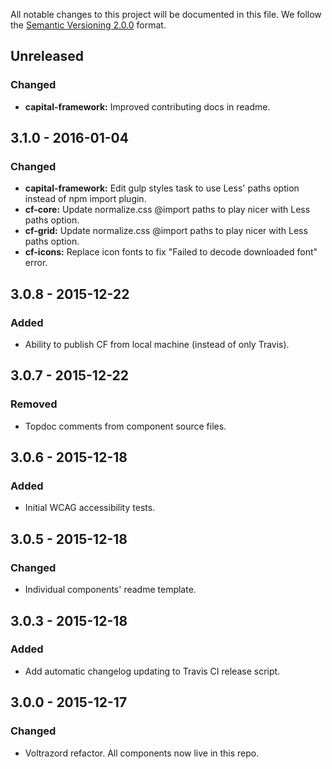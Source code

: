 All notable changes to this project will be documented in this file.
We follow the [Semantic Versioning 2.0.0](http://semver.org/) format.

## Unreleased

### Changed
- **capital-framework:** Improved contributing docs in readme.

## 3.1.0 - 2016-01-04

### Changed
- **capital-framework:** Edit gulp styles task to use Less' paths option instead of npm import plugin.
- **cf-core:** Update normalize.css @import paths to play nicer with Less paths option.
- **cf-grid:** Update normalize.css @import paths to play nicer with Less paths option.
- **cf-icons:** Replace icon fonts to fix "Failed to decode downloaded font" error.

## 3.0.8 - 2015-12-22

### Added
- Ability to publish CF from local machine (instead of only Travis).

## 3.0.7 - 2015-12-22

### Removed
- Topdoc comments from component source files.

## 3.0.6 - 2015-12-18

### Added
- Initial WCAG accessibility tests.

## 3.0.5 - 2015-12-18

### Changed
- Individual components' readme template.

## 3.0.3 - 2015-12-18

### Added
- Add automatic changelog updating to Travis CI release script. 

## 3.0.0 - 2015-12-17

### Changed
- Voltrazord refactor. All components now live in this repo.
